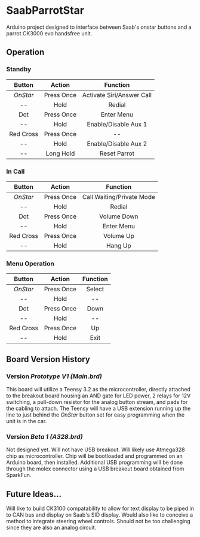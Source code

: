 # SaabParrotStar
Arduino project designed to interface between Saab's onstar buttons and a parrot CK3000 evo handsfree unit.

## Operation
### Standby
|Button     |Action    |Function                 |
|:---------:|:--------:|:-----------------------:|
|*OnStar*   |Press Once|Activate Siri/Answer Call|
|--         |Hold      |Redial                   |
|Dot        |Press Once|Enter Menu               |
|--         |Hold      |Enable/Disable Aux 1     |
|Red Cross  |Press Once|--                       |
|--         |Hold      |Enable/Disable Aux 2     |
|--         |Long Hold |Reset Parrot             |

### In Call
|Button     |Action    |Function                 |
|:---------:|:--------:|:-----------------------:|
|*OnStar*   |Press Once|Call Waiting/Private Mode|
|--         |Hold      |Redial                   |
|Dot        |Press Once|Volume Down              |
|--         |Hold      |Enter Menu               |
|Red Cross  |Press Once|Volume Up                |
|--         |Hold      |Hang Up                  |

### Menu Operation
|Button     |Action    |Function                 |
|:---------:|:--------:|:-----------------------:|
|*OnStar*   |Press Once|Select                   |
|--         |Hold      |--                       |
|Dot        |Press Once|Down                     |
|--         |Hold      |--                       |
|Red Cross  |Press Once|Up                       |
|--         |Hold      |Exit                     |

## Board Version History
### Version *Prototype V1 (Main.brd)*
This board will utilize a Teensy 3.2 as the microcontroller, directly attached to the breakout board housing an AND gate for LED power, 2 relays for 12V switching, a pull-down resistor for the analog button stream, and pads for the cabling to attach. The Teensy will have a USB extension running up the line to just behind the *OnStar* button set for easy programming when the unit is in the car.

### Version *Beta 1 (A328.brd)*
Not designed yet. Will not have USB breakout. Will likely use Atmega328 chip as microcontroller. Chip will be bootloaded and programmed on an Arduino board, then installed. Additional USB programming will be done through the molex connector using a USB breakout board obtained from SparkFun.

## Future Ideas...
Will like to build CK3100 compatability to allow for text display to be piped in to CAN bus and display on Saab's SID display. Would also like to conceive a method to integrate steering wheel controls. Should not be too challenging since they are also an analog circuit.
